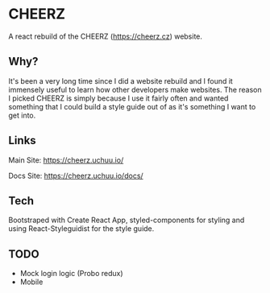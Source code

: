 # CHEERZ

A react rebuild of the CHEERZ (https://cheerz.cz) website.

## Why?

It's been a very long time since I did a website rebuild and I found it immensely useful to learn how other developers make websites. The reason I picked CHEERZ is simply because I use it fairly often and wanted something that I could build a style guide out of as it's something I want to get into.

## Links

Main Site: https://cheerz.uchuu.io/

Docs Site: https://cheerz.uchuu.io/docs/

## Tech

Bootstraped with Create React App, styled-components for styling and using React-Styleguidist for the style guide.

## TODO

- Mock login logic (Probo redux)
- Mobile